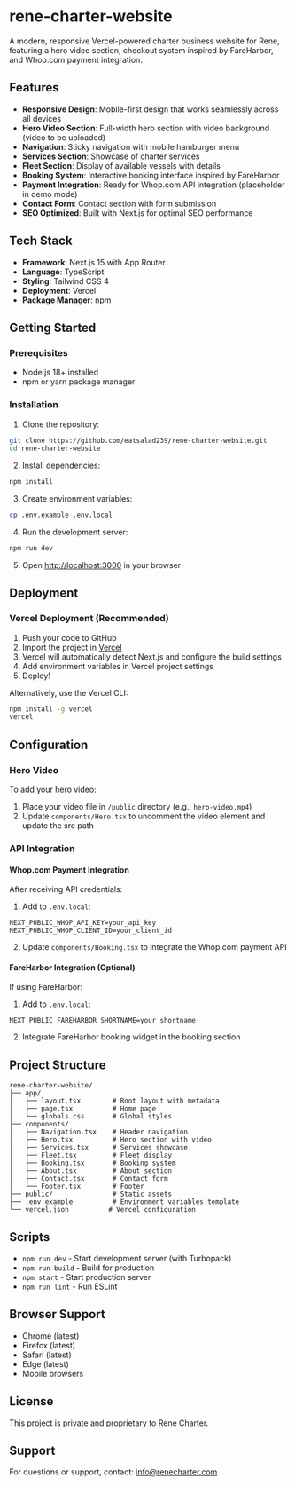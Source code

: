 # rene-charter-website

A modern, responsive Vercel-powered charter business website for Rene, featuring a hero video section, checkout system inspired by FareHarbor, and Whop.com payment integration.

## Features

- **Responsive Design**: Mobile-first design that works seamlessly across all devices
- **Hero Video Section**: Full-width hero section with video background (video to be uploaded)
- **Navigation**: Sticky navigation with mobile hamburger menu
- **Services Section**: Showcase of charter services
- **Fleet Section**: Display of available vessels with details
- **Booking System**: Interactive booking interface inspired by FareHarbor
- **Payment Integration**: Ready for Whop.com API integration (placeholder in demo mode)
- **Contact Form**: Contact section with form submission
- **SEO Optimized**: Built with Next.js for optimal SEO performance

## Tech Stack

- **Framework**: Next.js 15 with App Router
- **Language**: TypeScript
- **Styling**: Tailwind CSS 4
- **Deployment**: Vercel
- **Package Manager**: npm

## Getting Started

### Prerequisites

- Node.js 18+ installed
- npm or yarn package manager

### Installation

1. Clone the repository:
```bash
git clone https://github.com/eatsalad239/rene-charter-website.git
cd rene-charter-website
```

2. Install dependencies:
```bash
npm install
```

3. Create environment variables:
```bash
cp .env.example .env.local
```

4. Run the development server:
```bash
npm run dev
```

5. Open [http://localhost:3000](http://localhost:3000) in your browser

## Deployment

### Vercel Deployment (Recommended)

1. Push your code to GitHub
2. Import the project in [Vercel](https://vercel.com)
3. Vercel will automatically detect Next.js and configure the build settings
4. Add environment variables in Vercel project settings
5. Deploy!

Alternatively, use the Vercel CLI:
```bash
npm install -g vercel
vercel
```

## Configuration

### Hero Video

To add your hero video:
1. Place your video file in `/public` directory (e.g., `hero-video.mp4`)
2. Update `components/Hero.tsx` to uncomment the video element and update the src path

### API Integration

#### Whop.com Payment Integration

After receiving API credentials:
1. Add to `.env.local`:
```
NEXT_PUBLIC_WHOP_API_KEY=your_api_key
NEXT_PUBLIC_WHOP_CLIENT_ID=your_client_id
```
2. Update `components/Booking.tsx` to integrate the Whop.com payment API

#### FareHarbor Integration (Optional)

If using FareHarbor:
1. Add to `.env.local`:
```
NEXT_PUBLIC_FAREHARBOR_SHORTNAME=your_shortname
```
2. Integrate FareHarbor booking widget in the booking section

## Project Structure

```
rene-charter-website/
├── app/
│   ├── layout.tsx        # Root layout with metadata
│   ├── page.tsx          # Home page
│   └── globals.css       # Global styles
├── components/
│   ├── Navigation.tsx    # Header navigation
│   ├── Hero.tsx          # Hero section with video
│   ├── Services.tsx      # Services showcase
│   ├── Fleet.tsx         # Fleet display
│   ├── Booking.tsx       # Booking system
│   ├── About.tsx         # About section
│   ├── Contact.tsx       # Contact form
│   └── Footer.tsx        # Footer
├── public/               # Static assets
├── .env.example          # Environment variables template
└── vercel.json          # Vercel configuration
```

## Scripts

- `npm run dev` - Start development server (with Turbopack)
- `npm run build` - Build for production
- `npm start` - Start production server
- `npm run lint` - Run ESLint

## Browser Support

- Chrome (latest)
- Firefox (latest)
- Safari (latest)
- Edge (latest)
- Mobile browsers

## License

This project is private and proprietary to Rene Charter.

## Support

For questions or support, contact: info@renecharter.com
